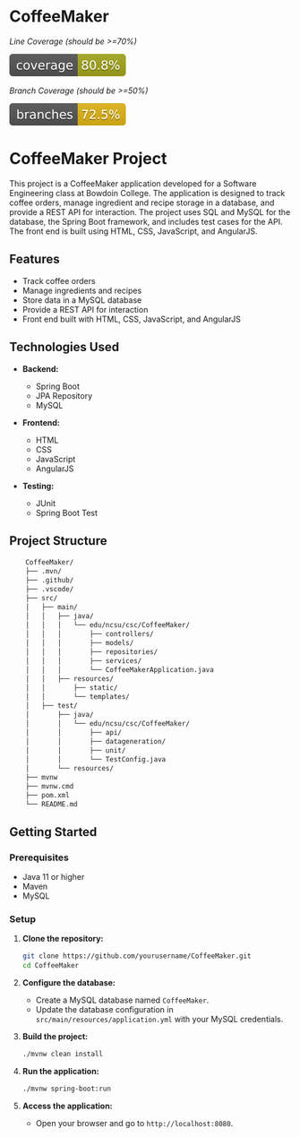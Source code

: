# CoffeeMaker


*Line Coverage (should be >=70%)*

![Coverage](.github/badges/jacoco.svg)

*Branch Coverage (should be >=50%)*

![Branches](.github/badges/branches.svg)


# CoffeeMaker Project

This project is a CoffeeMaker application developed for a Software Engineering class at Bowdoin College. The application is designed to track coffee orders, manage ingredient and recipe storage in a database, and provide a REST API for interaction. The project uses SQL and MySQL for the database, the Spring Boot framework, and includes test cases for the API. The front end is built using HTML, CSS, JavaScript, and AngularJS.

## Features

- Track coffee orders
- Manage ingredients and recipes
- Store data in a MySQL database
- Provide a REST API for interaction
- Front end built with HTML, CSS, JavaScript, and AngularJS

## Technologies Used

- **Backend:**
  - Spring Boot
  - JPA Repository
  - MySQL

- **Frontend:**
  - HTML
  - CSS
  - JavaScript
  - AngularJS

- **Testing:**
  - JUnit
  - Spring Boot Test

## Project Structure

```plaintext
    CoffeeMaker/
    ├── .mvn/
    ├── .github/
    ├── .vscode/
    ├── src/
    │   ├── main/
    │   │   ├── java/
    │   │   │   └── edu/ncsu/csc/CoffeeMaker/
    │   │   │       ├── controllers/
    │   │   │       ├── models/
    │   │   │       ├── repositories/
    │   │   │       ├── services/
    │   │   │       └── CoffeeMakerApplication.java
    │   │   ├── resources/
    │   │       ├── static/
    │   │       └── templates/
    │   ├── test/
    │       ├── java/
    │       │   └── edu/ncsu/csc/CoffeeMaker/
    │       │       ├── api/
    │       │       ├── datageneration/
    │       │       ├── unit/
    │       │       └── TestConfig.java
    │       └── resources/
    ├── mvnw
    ├── mvnw.cmd
    ├── pom.xml
    └── README.md
```




## Getting Started

### Prerequisites

- Java 11 or higher
- Maven
- MySQL

### Setup

1. **Clone the repository:**
   ```sh
   git clone https://github.com/yourusername/CoffeeMaker.git
   cd CoffeeMaker
    ```

2. **Configure the database:**
   - Create a MySQL database named `CoffeeMaker`.
   - Update the database configuration in `src/main/resources/application.yml` with your MySQL credentials.

3. **Build the project:**
   ```sh
   ./mvnw clean install
    ```

4. **Run the application:**
    ```sh
    ./mvnw spring-boot:run
     ```

5. **Access the application:**
   - Open your browser and go to `http://localhost:8080`.